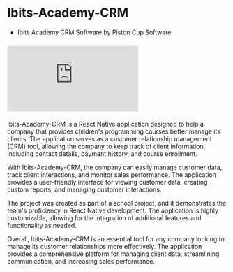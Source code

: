 # Ibits-Academy-CRM
- Ibits Academy CRM Software by Piston Cup Software

### ![Read the manual!](https://github.com/SrGitQ/Ibits-Academy-CRM/blob/main/manual.pdf)

Ibits-Academy-CRM is a React Native application designed to help a company that provides children's programming courses better manage its clients. The application serves as a customer relationship management (CRM) tool, allowing the company to keep track of client information, including contact details, payment history, and course enrollment.

With Ibits-Academy-CRM, the company can easily manage customer data, track client interactions, and monitor sales performance. The application provides a user-friendly interface for viewing customer data, creating custom reports, and managing customer interactions.

The project was created as part of a school project, and it demonstrates the team's proficiency in React Native development. The application is highly customizable, allowing for the integration of additional features and functionality as needed.

Overall, Ibits-Academy-CRM is an essential tool for any company looking to manage its customer relationships more effectively. The application provides a comprehensive platform for managing client data, streamlining communication, and increasing sales performance.
